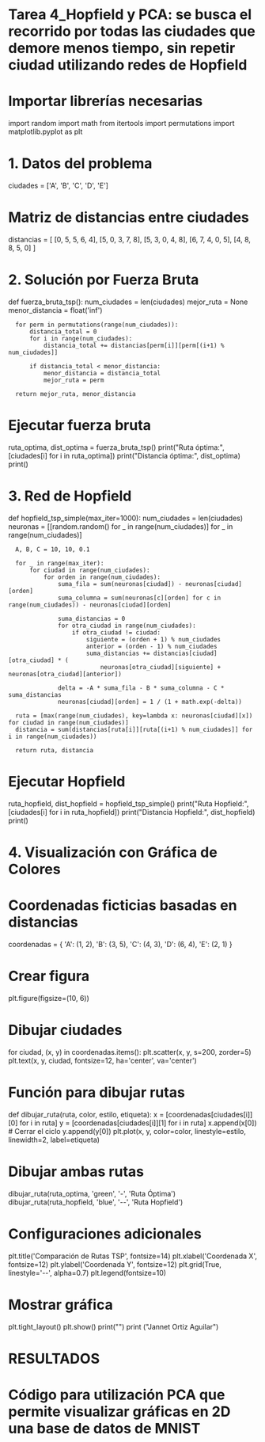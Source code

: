# Tarea 4_Hopfield y PCA: se busca el recorrido por todas las ciudades que demore menos tiempo, sin repetir ciudad utilizando redes de Hopfield
# Importar librerías necesarias
  import random
  import math
  from itertools import permutations
  import matplotlib.pyplot as plt

# 1. Datos del problema
  ciudades = ['A', 'B', 'C', 'D', 'E']

# Matriz de distancias entre ciudades
  distancias = [
      [0, 5, 5, 6, 4],
      [5, 0, 3, 7, 8],
      [5, 3, 0, 4, 8],
      [6, 7, 4, 0, 5],
      [4, 8, 8, 5, 0]
  ]
# 2. Solución por Fuerza Bruta
  def fuerza_bruta_tsp():
      num_ciudades = len(ciudades)
      mejor_ruta = None
      menor_distancia = float('inf')
      
      for perm in permutations(range(num_ciudades)):
          distancia_total = 0
          for i in range(num_ciudades):
              distancia_total += distancias[perm[i]][perm[(i+1) % num_ciudades]]
          
          if distancia_total < menor_distancia:
              menor_distancia = distancia_total
              mejor_ruta = perm
      
      return mejor_ruta, menor_distancia
# Ejecutar fuerza bruta
  ruta_optima, dist_optima = fuerza_bruta_tsp()
  print("Ruta óptima:", [ciudades[i] for i in ruta_optima])
  print("Distancia óptima:", dist_optima)
  print()

# 3. Red de Hopfield
  def hopfield_tsp_simple(max_iter=1000):
      num_ciudades = len(ciudades)
      neuronas = [[random.random() for _ in range(num_ciudades)] for _ in range(num_ciudades)]
      
      A, B, C = 10, 10, 0.1
      
      for _ in range(max_iter):
          for ciudad in range(num_ciudades):
              for orden in range(num_ciudades):
                  suma_fila = sum(neuronas[ciudad]) - neuronas[ciudad][orden]
                  suma_columna = sum(neuronas[c][orden] for c in range(num_ciudades)) - neuronas[ciudad][orden]
                  
                  suma_distancias = 0
                  for otra_ciudad in range(num_ciudades):
                      if otra_ciudad != ciudad:
                          siguiente = (orden + 1) % num_ciudades
                          anterior = (orden - 1) % num_ciudades
                          suma_distancias += distancias[ciudad][otra_ciudad] * (
                              neuronas[otra_ciudad][siguiente] + neuronas[otra_ciudad][anterior])
                  
                  delta = -A * suma_fila - B * suma_columna - C * suma_distancias
                  neuronas[ciudad][orden] = 1 / (1 + math.exp(-delta))
      
      ruta = [max(range(num_ciudades), key=lambda x: neuronas[ciudad][x]) for ciudad in range(num_ciudades)]
      distancia = sum(distancias[ruta[i]][ruta[(i+1) % num_ciudades]] for i in range(num_ciudades))
      
      return ruta, distancia
  
# Ejecutar Hopfield
  ruta_hopfield, dist_hopfield = hopfield_tsp_simple()
  print("Ruta Hopfield:", [ciudades[i] for i in ruta_hopfield])
  print("Distancia Hopfield:", dist_hopfield)
  print()

# 4. Visualización con Gráfica de Colores
# Coordenadas ficticias basadas en distancias
coordenadas = {
      'A': (1, 2),
      'B': (3, 5),
      'C': (4, 3),
      'D': (6, 4),
      'E': (2, 1)
  }

# Crear figura
  plt.figure(figsize=(10, 6))

# Dibujar ciudades
  for ciudad, (x, y) in coordenadas.items():
      plt.scatter(x, y, s=200, zorder=5)
      plt.text(x, y, ciudad, fontsize=12, ha='center', va='center')

# Función para dibujar rutas
  def dibujar_ruta(ruta, color, estilo, etiqueta):
      x = [coordenadas[ciudades[i]][0] for i in ruta]
      y = [coordenadas[ciudades[i]][1] for i in ruta]
      x.append(x[0])  # Cerrar el ciclo
      y.append(y[0])
      plt.plot(x, y, color=color, linestyle=estilo, linewidth=2, label=etiqueta)

# Dibujar ambas rutas
  dibujar_ruta(ruta_optima, 'green', '-', 'Ruta Óptima')
  dibujar_ruta(ruta_hopfield, 'blue', '--', 'Ruta Hopfield')

# Configuraciones adicionales
  plt.title('Comparación de Rutas TSP', fontsize=14)
  plt.xlabel('Coordenada X', fontsize=12)
  plt.ylabel('Coordenada Y', fontsize=12)
  plt.grid(True, linestyle='--', alpha=0.7)
  plt.legend(fontsize=10)

# Mostrar gráfica
  plt.tight_layout()
  plt.show()
  print("")
  print ("Jannet Ortiz Aguilar") 

# RESULTADOS



# Código para utilización PCA que permite visualizar gráficas en 2D una base de datos de MNIST
